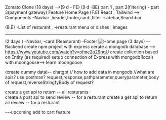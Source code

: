 Zomato Clone (18 days) -->(9 d - FE) (9 d -BE)
part 1 , part 2(filtering) - part 3(payment gateway)
Feature Home Page 
  (F.E) React , Tailwind -->
  Components
  -Navbar ,header,footer,card ,filter 
  -sidebar,Searchbar
  
  (B.E)
  -List of resturant ,
          ->resturant menu or dishes , images 


---------------------------------------------------
 (2 days )
 -Navbar,
 -card (Reasturant) 
 -Footer
  ![Home page](https://drive.google.com/file/d/1_f80tHISmJc38RPRQ19kcfVpdugHh16q/view?usp=sharing "a title")
 (3 days)
--Backend
  create npm project with express
  cerate a mongodb database   --> https://www.youtube.com/watch?v=ofme2o29ngU
  create collection based on Entity (as required)
  setup connection of Express with mongodb(local) with moongoose--> learn moongoose 

  (create dummy data)-- chatgpt // how to add data in mongodb
  //what are apis? use postman? request,response,pathparameter,queryparameter,body of request,reverseStringfyBody of request?
  
  create a get api to return -- all resturants  
  create a post api to send review -- for a resturant
  create a get api to return all review -- for a resturant

  ---upcoming add to cart feature  
  
  

